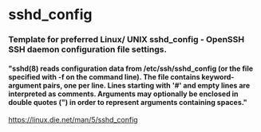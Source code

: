 # sshd_config

### Template for preferred Linux/ UNIX sshd_config - OpenSSH SSH daemon configuration file settings.

#### "sshd(8) reads configuration data from /etc/ssh/sshd_config (or the file specified with -f on the command line). The file contains keyword-argument pairs, one per line. Lines starting with '#' and empty lines are interpreted as comments. Arguments may optionally be enclosed in double quotes (") in order to represent arguments containing spaces." 
https://linux.die.net/man/5/sshd_config
